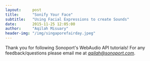 ```yaml
---
layout:     post
title:      "Sonify Your Face"
subtitle:   "Using Facial Expressions to create Sounds"
date:       2015-11-25 12:05:00
author:     "Aqilah Misuary"
header-img: "/img/singaporefairday.jpeg"
---
```

  
<div id='videoCanvas'></div>
<div id='canvas'></div>

Thank you for following Sonoport's WebAudio API tutorials! For any feedback/questions please email me at *aqilah@sonoport.com*.

<script src="js/sonifyface.js"></script>
<!-- <script src="js/p5.js"></script>
<script src="js/p5-dom.js"></script> -->
<script src="js/clmtrackr.min.js"></script>
<script src="js/model_pca_20_svm.js"></script>